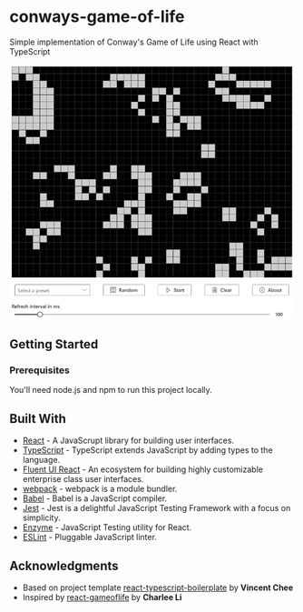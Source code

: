 # conways-game-of-life
Simple implementation of Conway's Game of Life using React with TypeScript

![Screenshot](assets/screenshot.png)


## Getting Started

<!-- These instructions will get you a copy of the project up and running on your local machine for development and testing purposes. See deployment for notes on how to deploy the project on a live system. -->

### Prerequisites

You'll need node.js and npm to run this project locally. 

<!-- ### Installing

A step by step series of examples that tell you how to get a development env running

Say what the step will be

```
Give the example
```

And repeat

```
until finished
```

End with an example of getting some data out of the system or using it for a little demo

## Running the tests

Explain how to run the automated tests for this system

### Break down into end to end tests

Explain what these tests test and why

```
Give an example
```

### And coding style tests

Explain what these tests test and why

```
Give an example
```

## Deployment

Add additional notes about how to deploy this on a live system -->

## Built With

* [React](https://reactjs.org/) - A JavaScrupt library for building user interfaces.
* [TypeScript](https://www.typescriptlang.org/) - TypeScript extends JavaScript by adding types to the language.
* [Fluent UI React](https://developer.microsoft.com/en-us/fluentui#/) - An ecosystem for building highly customizable enterprise class user interfaces.
* [webpack](https://webpack.js.org/) - webpack is a module bundler.
* [Babel](https://babeljs.io/) - Babel is a JavaScript compiler.
* [Jest](https://jestjs.io/) - Jest is a delightful JavaScript Testing Framework with a focus on simplicity.
* [Enzyme](https://enzymejs.github.io/enzyme/) - JavaScript Testing utility for React.
* [ESLint](https://eslint.org/) - Pluggable JavaScript linter.

## Acknowledgments

* Based on project template [react-typescript-boilerplate](https://github.com/davinchee/react-typescript-boilerplate) by **Vincent Chee** 
* Inspired by [react-gameoflife](https://github.com/charlee/react-gameoflife) by **Charlee Li** 